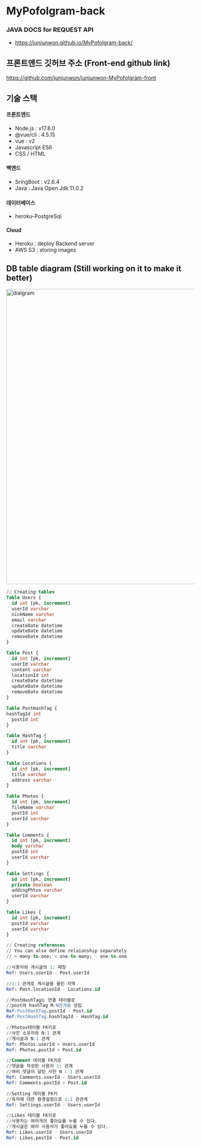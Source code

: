 # MyPofolgram-back

### JAVA DOCS for REQUEST API
- https://junjunwon.github.io/MyPofolgram-back/

## 프론트엔드 깃허브 주소 (Front-end github link)
https://github.com/junjunwon/junjunwon-MyPofolgram-front
## 기술 스택
#### 프론트엔드
- Node.js : v17.8.0
- @vue/cli : 4.5.15
- vue : v2
- Javascript ES6
- CSS / HTML
#### 백엔드
- SringBoot : v2.6.4
- Java : Java Open Jdk 11.0.2
#### 데이터베이스
- heroku-PostgreSql
#### Cloud
- Heroku : deploy Backend server
- AWS S3 : storing images

## DB table diagram (Still working on it to make it better)

<img width="789" alt="dialgram" src="https://user-images.githubusercontent.com/45681336/158583301-46dcbe66-3562-4925-812c-66f2de198dad.png">

```sql
// Creating tables
Table Users {
  id int [pk, increment]
  userId varchar
  nickName varchar
  email varchar
  createDate datetime
  updateDate datetime
  removeDate datetime
}

Table Post {
  id int [pk, increment]
  userId varchar
  content varchar
  locationId int
  createDate datetime
  updateDate datetime
  removeDate datetime
}

Table PostHashTag {
hashTagId int
  postId int
}

Table HashTag {
  id int [pk, increment]
  title varchar
}

Table Locations {
  id int [pk, increment]
  title varchar
  address varchar
}

Table Photos {
  id int [pk, increment]
  fileName varchar
  postId int
  userId varchar
}

Table Comments {
  id int [pk, increment]
  body varchar
  postId int
  userId varchar
}

Table Settings {
  id int [pk, increment]
  private boolean
  addingPhtos varchar
  userId varchar
}

Table Likes {
  id int [pk, increment]
  postId varchar
  userId varchar
}

// Creating references
// You can also define relaionship separately
// > many-to-one; < one-to-many; - one-to-one

//사용자와 게시글의 1: 매칭
Ref: Users.userId - Post.userId

//1:1 관계로 게시글을 올린 지역
Ref: Post.locationId - Locations.id

//PostHashTag는 연결 테이블로
//post와 hashTag M:N관계를 성립
Ref:PostHashTag.postId - Post.id
Ref:PostHashTag.hashTagId - HashTag.id

//Photos테이블 FK키로
//사진 소유자와 N:1 관계
//게시글과 N:1 관계
Ref: Photos.userId > Users.userId
Ref: Photos.postId > Post.id

//Comment 테이블 FK키로
//댓글을 작성한 사용자 1: 관계
//여러 댓글이 달린 사진 N : 1 관계
Ref: Comments.userId - Users.userId
Ref: Comments.postId > Post.id

//Setting 테이블 FK키
//유저에 대한 환경설정으로 1:1 관관계
Ref: Settings.userId - Users.userId

//Likes 테이블 FK키로 
//사용자는 여러개의 좋아요를 누를 수 있다.
//게시글은 여러 사용자가 좋아요를 누를 수 있다.
Ref: Likes.userId - Users.userId
Ref: Likes.postId - Post.id

```
